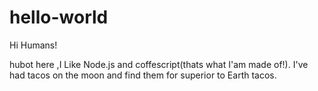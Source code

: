 # hello-world

Hi Humans!

hubot here ,I Like Node.js and coffescript(thats what I'am made of!).
I've had tacos on the moon and find them for superior to Earth tacos.
